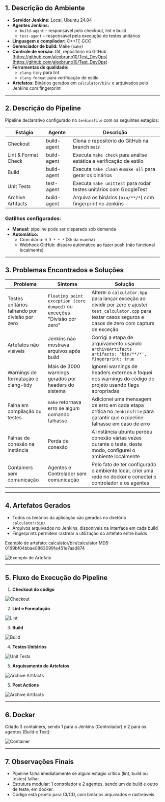 ## 1. Descrição do Ambiente

- **Servidor Jenkins:** Local, Ubuntu 24.04  
- **Agentes Jenkins:**
  - `build-agent` – responsável pelo checkout, lint e build
  - `test-agent` – responsável pela execução de testes unitários
- **Linguagem e compilador:** C++17, GCC  
- **Gerenciador de build:** Make (`make`)  
- **Controle de versão:** Git, repositório no GitHub: [https://github.com/alexbruno10/Test_DevOps](https://github.com/alexbruno10/Test_DevOps)  
- **Ferramentas de qualidade:** 
  - `clang-tidy` para lint  
  - `clang-format` para verificação de estilo  
- **Artefatos:** Binários gerados em `calculator/bin/` e arquivados pelo Jenkins com fingerprint  

---

## 2. Descrição do Pipeline

Pipeline declarativo configurado no `Jenkinsfile` com os seguintes estágios:

| Estágio | Agente | Descrição |
|---------|--------|-----------|
| Checkout | build-agent | Clona o repositório do GitHub na branch `main` |
| Lint & Format Check | build-agent | Executa `make check` para análise estática e verificação de estilo |
| Build | build-agent | Executa `make clean` e `make all` para gerar os binários |
| Unit Tests | test-agent | Executa `make unittest` para rodar testes unitários com GoogleTest |
| Archive Artifacts | build-agent | Arquiva os binários (`bin/**/*`) com fingerprint no Jenkins |

### Gatilhos configurados:

- **Manual:** pipeline pode ser disparado sob demanda  
- **Automático:**
  - Cron diário: `H 3 * * *` (3h da manhã)
  - Webhook GitHub: disparo automático ao fazer push (não funcional localmente)  

---

## 3. Problemas Encontrados e Soluções

| Problema | Sintoma | Solução |
|----------|---------|---------|
| Testes unitários falhando por divisão por zero | `Floating point exception (core dumped)` ou exceções "Divisão por zero" | Alterei o `calculator.hpp` para lançar exceção ao dividir por zero e ajustei `test_calculator.cpp` para testar casos seguros e casos de zero com captura de exceção |
| Artefatos não visíveis | Jenkins não mostrava arquivos após build | Corrigi a etapa de arquivamento usando `archiveArtifacts artifacts: 'bin/**/*', fingerprint: true` |
| Warnings de formatação e clang-tidy | Mais de 3000 warnings gerados por headers do sistema | Ignorei warnings de headers externos e foquei nos warnings do código do projeto usando flags apropriadas |
| Falha em compilação ou testes | `make` retornava erro se algum comando falhasse | Adicionei uma mensagem de erro em cada etapa crítica no `Jenkinsfile` para garantir que o pipeline falhasse em caso de erro |
| Falhas de conexão na instância | Perda de conexão | A instância ubuntu perdeu conexão várias vezes durante o teste, deste modo, configurei o ambiente localmente |
| Containers sem comunicação | Agentes e Controlador sem comunicação | Pelo fato de ter configurado o ambiente local, criei uma rede no docker e conectei o controlador e os agentes |

---

## 4. Artefatos Gerados

- Todos os binários da aplicação são gerados no diretório `calculator/bin/`  
- Arquivos arquivados no Jenkins, disponíveis na interface em cada build  
- Fingerprints permitem rastrear a utilização do artefato entre builds  

Exemplo de artefato:
calculator/bin/calculator
MD5: 0169bf04bbae08630991e451e7aad874

![Exemplo de Artefato](./screenshots/Artefato.png)  

---

## 5. Fluxo de Execução do Pipeline

1. **Checkout do código**

![Checkout](./screenshots/Checkout.png)  

2. **Lint e Formatação**

![Lint](./screenshots/Lint.png)  

3. **Build**

![Build](./screenshots/Build.png)  

4. **Testes Unitários**

![Unit Tests](./screenshots/UnitTests.png)  

5. **Arquivamento de Artefatos**

![Archive Artifacts](./screenshots/Artifacts.png)  

5. **Post Actions**

![Archive Artifacts](./screenshots/PostActions.png)  

---

## 6. Docker

Criado 3 containers, sendo 1 para o Jenkins (Controlador) e 2 para os agentes (Build e Test):

![Container](./screenshots/Containers.png)  

---

## 7. Observações Finais

- Pipeline falha imediatamente se algum estágio crítico (lint, build ou testes) falhar.  
- Estrutura modular: 1 controlador e 2 agentes, sendo um de build e outro de teste, em docker.  
- Código está pronto para CI/CD, com binários arquivados e rastreáveis.
